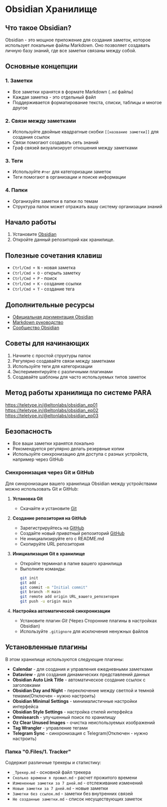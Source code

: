 # Obsidian Хранилище

## Что такое Obsidian?

Obsidian - это мощное приложение для создания заметок, которое использует локальные файлы Markdown. Оно позволяет создавать личную базу знаний, где все заметки связаны между собой.

## Основные концепции

### 1. Заметки
- Все заметки хранятся в формате Markdown (`.md` файлы)
- Каждая заметка - это отдельный файл
- Поддерживается форматирование текста, списки, таблицы и многое другое

### 2. Связи между заметками
- Используйте двойные квадратные скобки `[[название заметки]]` для создания ссылок
- Связи помогают создавать сеть знаний
- Граф связей визуализирует отношения между заметками

### 3. Теги
- Используйте `#тег` для категоризации заметок
- Теги помогают в организации и поиске информации

### 4. Папки
- Организуйте заметки в папки по темам
- Структура папок может отражать вашу систему организации знаний

## Начало работы

1. Установите [Obsidian](https://obsidian.md)
2. Откройте данный репозиторий как хранилище.

## Полезные сочетания клавиш

- `Ctrl/Cmd + N` - новая заметка
- `Ctrl/Cmd + O` - открыть заметку
- `Ctrl/Cmd + P` - поиск
- `Ctrl/Cmd + K` - создание ссылки
- `Ctrl/Cmd + T` - создание тега

## Дополнительные ресурсы

- [Официальная документация Obsidian](https://help.obsidian.md/Home)
- [Markdown руководство](https://www.markdownguide.org/)
- [Сообщество Obsidian](https://forum.obsidian.md/)

## Советы для начинающих

1. Начните с простой структуры папок
2. Регулярно создавайте связи между заметками
3. Используйте теги для категоризации
4. Экспериментируйте с различными плагинами
5. Создавайте шаблоны для часто используемых типов заметок

## Метод работы хранилища по системе PARA

https://teletype.in/@eltonlabs/obsidian_ep01
https://teletype.in/@eltonlabs/obsidian_ep02
https://teletype.in/@eltonlabs/obsidian_ep03

## Безопасность

- Все ваши заметки хранятся локально
- Рекомендуется регулярно делать резервные копии
- Используйте синхронизацию для доступа с разных устройств, например через GitHub

### Синхронизация через Git и GitHub

Для синхронизации вашего хранилища Obsidian между устройствами можно использовать Git и GitHub:

1. **Установка Git**
   - Скачайте и установите [Git](https://git-scm.com/downloads)

2. **Создание репозитория на GitHub**
   - Зарегистрируйтесь на [GitHub](https://github.com)
   - Создайте новый *приватный* репозиторий [GitHub](https://github.com/new)
   - Не инициализируйте его с README.md
   - Скопируйте URL репозитория

3. **Инициализация Git в хранилище**
   - Откройте терминал в папке вашего хранилища
   - Выполните команды:
     ```bash
     git init
     git add .
     git commit -m "Initial commit"
     git branch -M main
     git remote add origin URL_вашего_репозитория
     git push -u origin main
     ```
    
4. **Настройка автоматической синхронизации**
   - Установите плагин *Git* (Через Сторонние плагины в настройках Obsidian)
   - Используйте `.gitignore` для исключения ненужных файлов

## Установленные плагины

В этом хранилище используются следующие плагины:

- **Calendar** - для создания и управления ежедневными заметками
- **Dataview** - для создания динамических представлений данных
- **Obsidian Auto Link Title** - автоматическое создание ссылок с заголовками
- **Obsidian Day and Night** - переключение между светлой и темной темами(Отключен - нужно настроить)
- **Obsidian Minimal Settings** - минималистичные настройки интерфейса
- **Obsidian Style Settings** - настройка стилей интерфейса
- **Omnisearch** - улучшенный поиск по хранилищу
- **Oz Clear Unused Images** - очистка неиспользуемых изображений
- **Tag Wrangler** - управление тегами
- **Telegram Sync** - синхронизация с Telegram(Отключен - нужно настроить)

### Папка "0.Files/1. Tracker"
Содержит различные трекеры и статистику:
- `_Трекер.md` - основной файл трекера
- `Сколько времени я прожил.md` - расчет прожитого времени
- `Измененные заметки за 7 дней.md` - отслеживание изменений
- `Новые заметки за 7 дней.md` - новые заметки
- `Заметки без ссылок.md` - заметки без внутренних связей
- `Не созданные заметки.md` - список несуществующих заметок